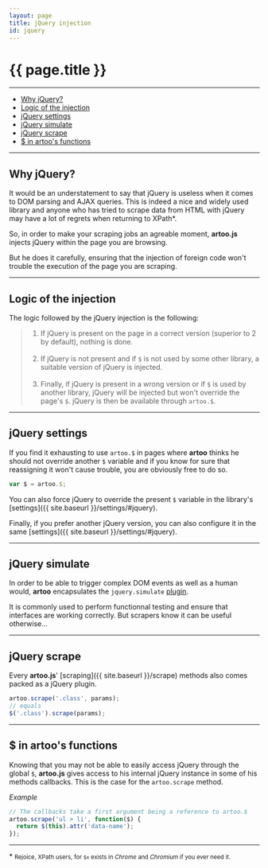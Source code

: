 ```yaml
---
layout: page
title: jQuery injection
id: jquery
---
```


# {{ page.title }}

---

* [Why jQuery?](#why)
* [Logic of the injection](#logic)
* [jQuery settings](#settings)
* [jQuery simulate](#simulate)
* [jQuery scrape](#scrape)
* [$ in artoo's functions](#dollar)

---

<h2 id="why">Why jQuery?</h2>

It would be an understatement to say that jQuery is useless when it comes to DOM parsing and AJAX queries. This is indeed a nice and widely used library and anyone who has tried to scrape data from HTML with jQuery may have a lot of regrets when returning to XPath&#42;.

So, in order to make your scraping jobs an agreable moment, **artoo.js** injects jQuery within the page you are browsing.

But he does it carefully, ensuring that the injection of foreign code won't trouble the execution of the page you are scraping.

---

<h2 id="logic">Logic of the injection</h2>

The logic followed by the jQuery injection is the following:

> 1. If jQuery is present on the page in a correct version (superior to 2 by default), nothing is done.
<br><br>
> 2. If jQuery is not present and if `$` is not used by some other library, a suitable version of jQuery is injected.
<br><br>
> 3. Finally, if jQuery is present in a wrong version or if `$` is used by another library, jQuery will be injected but won't override the page's `$`. jQuery is then be available through `artoo.$`.

---

<h2 id="settings">jQuery settings</h2>

If you find it exhausting to use `artoo.$` in pages where **artoo** thinks he should not override another `$` variable and if you know for sure that reassigning it won't cause trouble, you are obviously free to do so.

```js
var $ = artoo.$;
```

You can also force jQuery to override the present `$` variable in the library's [settings]({{ site.baseurl }}/settings/#jquery).

Finally, if you prefer another jQuery version, you can also configure it in the same [settings]({{ site.baseurl }}/settings/#jquery).

---

<h2 id="simulate">jQuery simulate</h2>

In order to be able to trigger complex DOM events as well as a human would, **artoo** encapsulates the `jquery.simulate` [plugin](https://github.com/jquery/jquery-simulate).

It is commonly used to perform functionnal testing and ensure that interfaces are working correctly. But scrapers know it can be useful otherwise...

---

<h2 id="scrape">jQuery scrape</h2>

Every **artoo.js**' [scraping]({{ site.baseurl }}/scrape) methods also comes packed as a jQuery plugin.

```js
artoo.scrape('.class', params);
// equals
$('.class').scrape(params);
```

---

<h2 id="dollar">$ in artoo's functions</h2>

Knowing that you may not be able to easily access jQuery through the global `$`, **artoo.js** gives access to his internal jQuery instance in some of his methods callbacks. This is the case for the `artoo.scrape` method.

*Example*

```js
// The callbacks take a first argument being a reference to artoo.$
artoo.scrape('ul > li', function($) {
  return $(this).attr('data-name');
});
```

---

&#42; <small>Rejoice, XPath users, for `$x` exists in *Chrome* and *Chromium* if you ever need it.</small>

